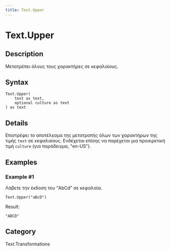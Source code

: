 ```yaml
---
title: Text.Upper
---
```


# Text.Upper


## Description

Μετατρέπει όλους τους χαρακτήρες σε κεφαλαίους.


## Syntax

```powerquery
Text.Upper(
    text as text,
    optional culture as text
) as text
```


## Details

Επιστρέφει το αποτέλεσμα της μετατροπής όλων των χαρακτήρων της τιμής <code>text</code> σε κεφαλαίους. Ενδέχεται επίσης να παρέχεται μια προαιρετική τιμή <code>culture</code> (για παράδειγμα, "en-US").


## Examples

### Example #1 
Λάβετε την έκδοση του &#34;AbCd&#34; σε κεφαλαία.
```powerquery
Text.Upper("aBcD")
```

Result: 
```powerquery
"ABCD"
```




## Category
Text.Transformations
